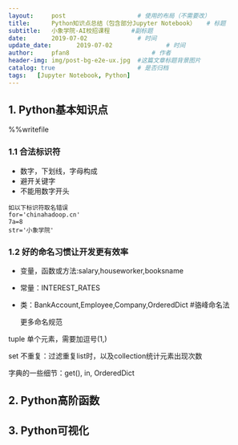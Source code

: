 ```yaml
---
layout:     post   				    # 使用的布局（不需要改）
title:      Python知识点总结（包含部分Jupyter Notebook）	# 标题 
subtitle:   小象学院-AI校招课程		 #副标题
date:       2019-07-02 				# 时间
update_date:       2019-07-02 				# 时间
author:     pfan8 						# 作者
header-img: img/post-bg-e2e-ux.jpg	#这篇文章标题背景图片
catalog: true 						# 是否归档
tags:	[Jupyter Notebook, Python]
---
```


## 1. Python基本知识点

%%writefile

### 1.1 合法标识符

+ 数字，下划线，字母构成
+ 避开关键字
+ 不能用数字开头

```
如以下标识符取名错误
for='chinahadoop.cn'
7a=8
str='小象学院'
```

### 1.2 好的命名习惯让开发更有效率
- 变量，函数或方法:salary,houseworker,booksname   

- 常量：INTEREST_RATES   

- 类：BankAccount,Employee,Company,OrderedDict #骆峰命名法

  更多命名规范[]()

tuple 单个元素，需要加逗号(1,)

set 不重复：过滤重复list时，以及collection统计元素出现次数

字典的一些细节：get(), in, OrderedDict

## 2. Python高阶函数

## 3. Python可视化

